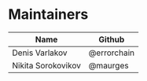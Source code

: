 # Maintainers

| Name               | Github      |
|--------------------|-------------|
| Denis Varlakov     | @errorchain |
| Nikita Sorokovikov | @maurges    |
